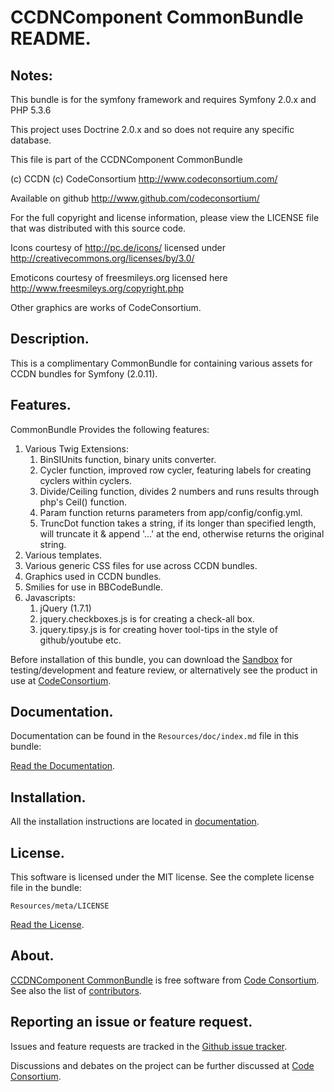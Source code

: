 CCDNComponent CommonBundle README.
==================================

  
## Notes:  
  
This bundle is for the symfony framework and requires Symfony 2.0.x and PHP 5.3.6
  
This project uses Doctrine 2.0.x and so does not require any specific database.
  

This file is part of the CCDNComponent CommonBundle

(c) CCDN (c) CodeConsortium <http://www.codeconsortium.com/> 

Available on github <http://www.github.com/codeconsortium/>

For the full copyright and license information, please view the LICENSE
file that was distributed with this source code.

Icons courtesy of http://pc.de/icons/ licensed under http://creativecommons.org/licenses/by/3.0/

Emoticons courtesy of freesmileys.org licensed here http://www.freesmileys.org/copyright.php

Other graphics are works of CodeConsortium.

## Description.

This is a complimentary CommonBundle for containing various assets for CCDN bundles for Symfony (2.0.11).

## Features.

CommonBundle Provides the following features:

1. Various Twig Extensions:
	1. BinSIUnits function, binary units converter.
	2. Cycler function, improved row cycler, featuring labels for creating cyclers within cyclers.
	3. Divide/Ceiling function, divides 2 numbers and runs results through php's Ceil() function.
	4. Param function returns parameters from app/config/config.yml.
	5. TruncDot function takes a string, if its longer than specified length, will truncate it & append '...' at the end, otherwise returns the original string.
2. Various templates.
3. Various generic CSS files for use across CCDN bundles.
4. Graphics used in CCDN bundles.
5. Smilies for use in BBCodeBundle.
6. Javascripts:
 	1. jQuery (1.7.1)
	2. jquery.checkboxes.js is for creating a check-all box.
	3. jquery.tipsy.js is for creating hover tool-tips in the style of github/youtube etc.

Before installation of this bundle, you can download the [Sandbox](https://github.com/codeconsortium/CCDNSandBox) for testing/development and feature review, or alternatively see the product in use at [CodeConsortium](http://www.codeconsortium.com).

## Documentation.

Documentation can be found in the `Resources/doc/index.md` file in this bundle:

[Read the Documentation](http://github.com/codeconsortium/CommonBundle/blob/master/Resources/doc/index.md).

## Installation.

All the installation instructions are located in [documentation](http://github.com/codeconsortium/CommonBundle/blob/master/Resources/doc/Install.md).

## License.

This software is licensed under the MIT license. See the complete license file in the bundle:

	Resources/meta/LICENSE

[Read the License](http://github.com/codeconsortium/CommonBundle/blob/master/Resources/meta/LICENSE).

## About.

[CCDNComponent CommonBundle](http://github.com/codeconsortium/CommonBundle) is free software from [Code Consortium](http://www.codeconsortium.com). 
See also the list of [contributors](http://github.com/codeconsortium/CommonBundle/contributors).

## Reporting an issue or feature request.

Issues and feature requests are tracked in the [Github issue tracker](http://github.com/codeconsortium/CommonBundle/issues).

Discussions and debates on the project can be further discussed at [Code Consortium](http://www.codeconsortium.com).
